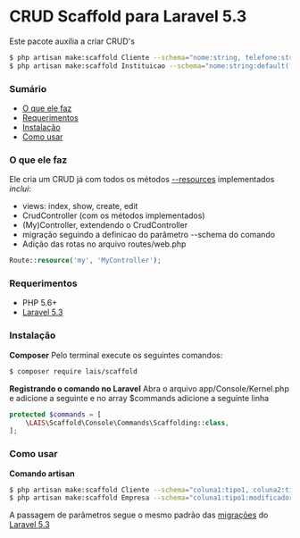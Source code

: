 # CRUD Scaffold para Laravel 5.3
Este pacote auxilia a criar CRUD's

```sh
$ php artisan make:scaffold Cliente --schema="nome:string, telefone:string, data_nascimento:date" --plural="Clientes" --singular="Cliente"
$ php artisan make:scaffold Instituicao --schema="nome:string:default('LAIS'), cnpj:string:nullable, quantidade_funcionarios:integer" -p Clientes -s Cliente
```

### Sumário
 - [O que ele faz](#o-que-ele-faz)
 - [Requerimentos](#requerimentos)
 - [Instalação](#instalação)
 - [Como usar](#como-usar)

### O que ele faz
Ele cria um CRUD já com todos os métodos [--resources](https://laravel.com/docs/5.3/controllers#resource-controllers) implementados
*inclui*:
 - views: index, show, create, edit
 - CrudController (com os métodos implementados)
 - (My)Controller, extendendo o CrudController
 - migração seguindo a definicao do parâmetro --schema do comando
 - Adição das rotas no arquivo routes/web.php
```php
Route::resource('my', 'MyController');
```


### Requerimentos
 - PHP 5.6+
 - [Laravel 5.3](https://laravel.com/docs/5.3)

### Instalação

**Composer**
Pelo terminal execute os seguintes comandos:
```sh
$ composer require lais/scaffold
```
**Registrando o comando no Laravel**
Abra o arquivo app/Console/Kernel.php e adicione a seguinte
e no array $commands adicione a seguinte linha
```php
protected $commands = [
    \LAIS\Scaffold\Console\Commands\Scaffolding::class,
];
```

### Como usar
**Comando artisan**
```sh
$ php artisan make:scaffold Cliente --schema="coluna1:tipo1, coluna2:tipo2..." --plural="Clientes" --singular="Cliente"
$ php artisan make:scaffold Empresa --schema="coluna1:tipo1:modificador1, coluna2:tipo2..." -p Clientes -s Cliente
```


A passagem de parâmetros segue o mesmo padrão das [migrações](https://laravel.com/docs/5.3/migrations#columns) do [Laravel 5.3](https://laravel.com/docs/5.3)
